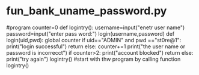 # fun_bank_uname_password.py
#program
counter=0
def logintry():
    username=input("enetr user name")
    password=input("enter pass word:")
    login(username,password)
def login(uid,pwd):
    global counter
    if uid=="ADMIN" and pwd =="st0re@1":
        print("login successful")
        return
    else:
        counter+=1
        print("the user name or password is incorrecct")
        if  counter>2:
            print("account blocked")
            return
        else:
            print("try again")
            logintry()
#start with thw program by calling function
logintry()
